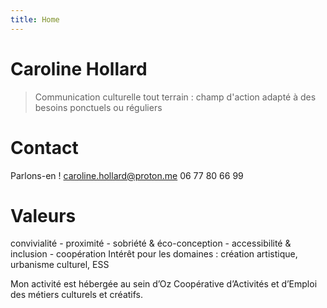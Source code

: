 ```yaml
---
title: Home
---
```


# Caroline Hollard

> Communication culturelle tout terrain : champ d'action adapté à des besoins ponctuels ou réguliers

# Contact
Parlons-en ! 
caroline.hollard@proton.me
06 77 80 66 99

# Valeurs
convivialité - proximité - sobriété & éco-conception - accessibilité & inclusion - coopération 
Intérêt pour les domaines : création artistique, urbanisme culturel, ESS

Mon activité est hébergée au sein d’Oz Coopérative d’Activités et d’Emploi des métiers culturels et créatifs.
